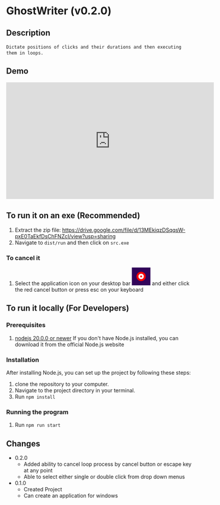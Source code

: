 # GhostWriter (v0.2.0)

## Description

    Dictate positions of clicks and their durations and then executing them in loops.

## Demo
<iframe width="560" height="315" src="https://www.youtube.com/embed/cAmGL6eiNZ8" frameborder="0" allowfullscreen></iframe>

## To run it on an exe (Recommended)
1.  Extract the zip file: https://drive.google.com/file/d/13MEkiqzDSqqsW-pxE0TaEkfDsChFNZcI/view?usp=sharing
2.  Navigate to `dist/run` and then click on `src.exe`


### To cancel it
1. Select the application icon on your desktop bar ![Icon](./src/icon.png) and either click the red cancel button or press esc on your keyboard

## To run it locally (For Developers)

### Prerequisites  
1. [nodejs 20.0.0 or newer](https://nodejs.org/) If you don't have Node.js installed, you can download it from the official Node.js website


### Installation
After installing Node.js, you can set up the project by following these steps:

1. clone the repository to your computer. 
2. Navigate to the project directory in your terminal.
3. Run `npm install`

### Running the program

1. Run `npm run start`

## Changes

- 0.2.0 
  - Added ability to cancel loop process by cancel button or escape key at any point
  - Able to select either single or double click from drop down menus
- 0.1.0 
  - Created Project
  - Can create an application for windows